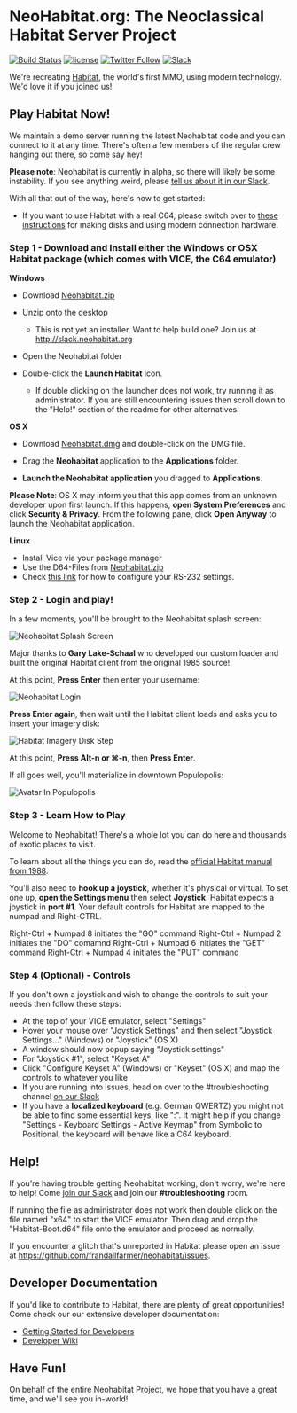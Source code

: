 NeoHabitat.org: The Neoclassical Habitat Server Project
=======================================================

[![Build Status](https://travis-ci.org/frandallfarmer/neohabitat.svg?branch=master)](https://travis-ci.org/frandallfarmer/neohabitat)
[![license](https://img.shields.io/github/license/mashape/apistatus.svg)](https://github.com/frandallfarmer/neohabitat/blob/master/LICENSE)
[![Twitter Follow](https://img.shields.io/twitter/follow/NeoHabitatProj.svg?style=social&label=Follow)](https://twitter.com/NeoHabitatProj)
[![Slack](http://slack.neohabitat.org/badge.svg)](http://slack.neohabitat.org/)

We're recreating [Habitat](https://en.wikipedia.org/wiki/Habitat_(video_game)), the world's first MMO, using modern technology.  We'd love it if you joined us!

Play Habitat Now!
-----------------

We maintain a demo server running the latest Neohabitat code and you can connect to it at any time. There's often a few members of the regular crew hanging out there, so come say hey!

**Please note**: Neohabitat is currently in alpha, so there will likely be some instability. If you see anything weird, please [tell us about it in our Slack](http://slack.neohabitat.org/).

With all that out of the way, here's how to get started:

- If you want to use Habitat with a real C64, please switch over to [these instructions](https://github.com/frandallfarmer/neohabitat/blob/master/README-RealC64.md) for making disks and using modern connection hardware.

### Step 1 - Download and Install either the Windows or OSX Habitat package (which comes with VICE, the C64 emulator)

**Windows**

- Download [Neohabitat.zip](https://github.com/frandallfarmer/neohabitat-doc/blob/master/installers/Neohabitat.zip?raw=true)

- Unzip onto the desktop
	- This is not yet an installer. Want to help build one? Join us at http://slack.neohabitat.org
	
- Open the Neohabitat folder

- Double-click the **Launch Habitat** icon.
	- If double clicking on the launcher does not work, try running it as administrator. If you are still encountering issues then scroll down to the "Help!" section of the readme for other alternatives.

**OS X**

- Download [Neohabitat.dmg](https://github.com/frandallfarmer/neohabitat-doc/blob/master/installers/Neohabitat.dmg?raw=true) and double-click on the DMG file.

- Drag the **Neohabitat** application to the **Applications** folder.

- **Launch the Neohabitat application** you dragged to **Applications**.

**Please Note**: OS X may inform you that this app comes from an unknown developer upon first launch. If this happens, **open System Preferences** and click **Security & Privacy**. From the following pane, click **Open Anyway** to launch the Neohabitat application.

**Linux**

- Install Vice via your package manager
- Use the D64-Files from [Neohabitat.zip](https://github.com/frandallfarmer/neohabitat-doc/blob/master/installers/Neohabitat.zip?raw=true)
- Check [this link](http://vice-emu.sourceforge.net/vice_6.html#SEC80) for how to configure your RS-232 settings.

### Step 2 - Login and play!

In a few moments, you'll be brought to the Neohabitat splash screen:

![Neohabitat Splash Screen](https://raw.githubusercontent.com/frandallfarmer/neohabitat-doc/master/docs/images/neohabitat_splash.png)

Major thanks to **Gary Lake-Schaal** who developed our custom loader and built the original Habitat client from the original 1985 source!

At this point, **Press Enter** then enter your username:

![Neohabitat Login](https://raw.githubusercontent.com/frandallfarmer/neohabitat-doc/master/docs/images/launcher_login.png)

**Press Enter again**, then wait until the Habitat client loads and asks you to insert your imagery disk:

![Habitat Imagery Disk Step](https://raw.githubusercontent.com/frandallfarmer/neohabitat-doc/master/docs/images/habitat_imagery.png)

At this point, **Press Alt-n or ⌘-n**, then **Press Enter**.

If all goes well, you'll materialize in downtown Populopolis:

![Avatar In Populopolis](https://raw.githubusercontent.com/frandallfarmer/neohabitat-doc/master/docs/images/neohabitat_downtown.png)

### Step 3 - Learn How to Play

Welcome to Neohabitat! There's a whole lot you can do here and thousands of exotic places to visit.

To learn about all the things you can do, read the [official Habitat manual from 1988](https://frandallfarmer.github.io/neohabitat-doc/docs/Avatar%20Handbook.html).

You'll also need to **hook up a joystick**, whether it's physical or virtual. To set one up, **open the Settings menu** then select **Joystick**. Habitat expects a joystick in **port #1**. Your default controls for Habitat are mapped to the numpad and Right-CTRL.

  Right-Ctrl + Numpad 8 initiates the "GO" command
	Right-Ctrl + Numpad 2 initiates the "DO" comamnd
	Right-Ctrl + Numpad 6 initiates the "GET" command
	Right-Ctrl + Numpad 4 initiates the "PUT" command

### Step 4 (Optional) - Controls

If you don't own a joystick and wish to change the controls to suit your needs then follow these steps:

- At the top of your VICE emulator, select "Settings"
- Hover your mouse over "Joystick Settings" and then select "Joystick Settings..." (Windows) or "Joystick" (OS X)
- A window should now popup saying "Joystick settings"
- For "Joystick #1", select "Keyset A"
- Click "Configure Keyset A" (Windows) or "Keyset" (OS X) and map the controls to whatever you like
- If you are running into issues, head on over to the #troubleshooting channel [on our Slack](http://slack.neohabitat.org)
- If you have a **localized keyboard** (e.g. German QWERTZ) you might not be able to find some essential keys, like ":". It might help if you change "Settings - Keyboard Settings - Active Keymap" from Symbolic to Positional, the keyboard will behave like a C64 keyboard. 

Help!
-----

If you're having trouble getting Neohabitat working, don't worry, we're here to help! Come [join our Slack](http://slack.neohabitat.org) and join our **#troubleshooting** room.

If running the file as administrator does not work then double click on the file named "x64" to start the VICE emulator. Then drag and drop the "Habitat-Boot.d64" file onto the emulator and proceed as normally.

If you encounter a glitch that's unreported in Habitat please open an issue at https://github.com/frandallfarmer/neohabitat/issues.

Developer Documentation
-----------------------

If you'd like to contribute to Habitat, there are plenty of great opportunities! Come check our our extensive developer documentation:

  - [Getting Started for Developers](https://github.com/frandallfarmer/neohabitat-doc/blob/master/docs/getting_started.md)
  - [Developer Wiki](https://github.com/frandallfarmer/neohabitat/wiki/Developers-Documentation)

Have Fun!
---------

On behalf of the entire Neohabitat Project, we hope that you have a great time, and we'll see you in-world!
